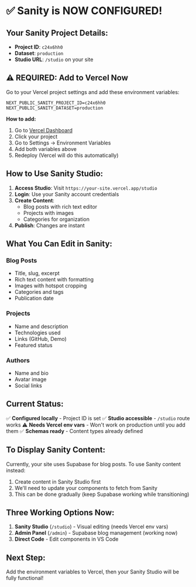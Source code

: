 # ✅ Sanity is NOW CONFIGURED!

## Your Sanity Project Details:
- **Project ID**: `c24x6hh0`
- **Dataset**: `production`
- **Studio URL**: `/studio` on your site

## ⚠️ REQUIRED: Add to Vercel Now

Go to your Vercel project settings and add these environment variables:

```
NEXT_PUBLIC_SANITY_PROJECT_ID=c24x6hh0
NEXT_PUBLIC_SANITY_DATASET=production
```

**How to add:**
1. Go to [Vercel Dashboard](https://vercel.com/dashboard)
2. Click your project
3. Go to Settings → Environment Variables
4. Add both variables above
5. Redeploy (Vercel will do this automatically)

## How to Use Sanity Studio:

1. **Access Studio**: Visit `https://your-site.vercel.app/studio`
2. **Login**: Use your Sanity account credentials
3. **Create Content**: 
   - Blog posts with rich text editor
   - Projects with images
   - Categories for organization
4. **Publish**: Changes are instant

## What You Can Edit in Sanity:

### Blog Posts
- Title, slug, excerpt
- Rich text content with formatting
- Images with hotspot cropping
- Categories and tags
- Publication date

### Projects
- Name and description
- Technologies used
- Links (GitHub, Demo)
- Featured status

### Authors
- Name and bio
- Avatar image
- Social links

## Current Status:

✅ **Configured locally** - Project ID is set
✅ **Studio accessible** - `/studio` route works
⚠️ **Needs Vercel env vars** - Won't work on production until you add them
✅ **Schemas ready** - Content types already defined

## To Display Sanity Content:

Currently, your site uses Supabase for blog posts. To use Sanity content instead:

1. Create content in Sanity Studio first
2. We'll need to update your components to fetch from Sanity
3. This can be done gradually (keep Supabase working while transitioning)

## Three Working Options Now:

1. **Sanity Studio** (`/studio`) - Visual editing (needs Vercel env vars)
2. **Admin Panel** (`/admin`) - Supabase blog management (working now)
3. **Direct Code** - Edit components in VS Code

## Next Step:
Add the environment variables to Vercel, then your Sanity Studio will be fully functional!